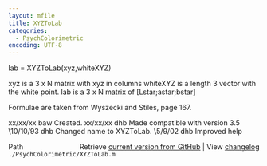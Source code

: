 ```yaml
---
layout: mfile
title: XYZToLab
categories:
  - PsychColorimetric
encoding: UTF-8
---
```


lab = XYZToLab(xyz,whiteXYZ)

xyz is a 3 x N matrix with xyz in columns
whiteXYZ is a length 3 vector with the white point.
lab is a 3 x N matrix of [Lstar;astar;bstar]

Formulae are taken from Wyszecki and Stiles, page 167.

xx/xx/xx    baw  Created.
xx/xx/xx    dhb  Made compatible with version 3.5
\10/10/93    dhb  Changed name to XYZToLab.
\5/9/02      dhb  Improved help


<div class="code_header" style="text-align:right;">
  <span style="float:left;">Path&nbsp;&nbsp;</span> <span class="counter">Retrieve <a href=
  "https://raw.github.com/Psychtoolbox-3/Psychtoolbox-3/beta/./PsychColorimetric/XYZToLab.m">current version from GitHub</a> | View <a href=
  "https://github.com/Psychtoolbox-3/Psychtoolbox-3/commits/beta/./PsychColorimetric/XYZToLab.m">changelog</a></span>
</div>
<div class="code">
  <code>./PsychColorimetric/XYZToLab.m</code>
</div>
